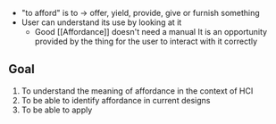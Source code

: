 - "to afford" is to $\rightarrow$ offer, yield, provide, give or furnish something
- User can understand its use by looking at it
	- Good [[Affordance]] doesn't need a manual
It is an opportunity provided by the thing for the user to interact with it correctly

## Goal
1. To understand the meaning of affordance in the context of HCI
2. To be able to identify affordance in current designs
3. To be able to apply 